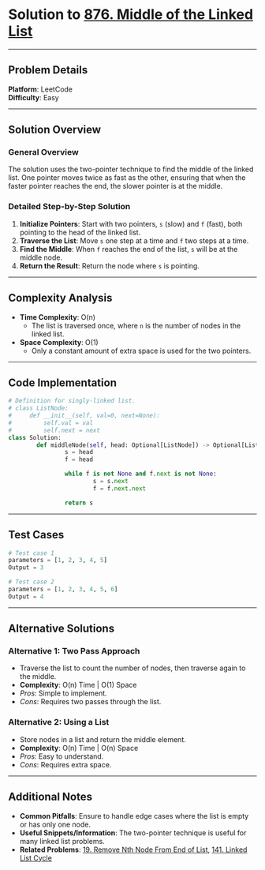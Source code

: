 # Solution to [876. Middle of the Linked List](https://leetcode.com/problems/middle-of-the-linked-list/)

---

## Problem Details

**Platform**: LeetCode  
**Difficulty**: Easy

---

## Solution Overview

### General Overview

The solution uses the two-pointer technique to find the middle of the linked list. One pointer moves twice as fast as the other, ensuring that when the faster pointer reaches the end, the slower pointer is at the middle.

### Detailed Step-by-Step Solution

1. **Initialize Pointers**: Start with two pointers, `s` (slow) and `f` (fast), both pointing to the head of the linked list.
2. **Traverse the List**: Move `s` one step at a time and `f` two steps at a time.
3. **Find the Middle**: When `f` reaches the end of the list, `s` will be at the middle node.
4. **Return the Result**: Return the node where `s` is pointing.

---

## Complexity Analysis

- **Time Complexity**: O(n)
  - The list is traversed once, where `n` is the number of nodes in the linked list.
- **Space Complexity**: O(1)
  - Only a constant amount of extra space is used for the two pointers.

---

## Code Implementation

```python
# Definition for singly-linked list.
# class ListNode:
#     def __init__(self, val=0, next=None):
#         self.val = val
#         self.next = next
class Solution:
        def middleNode(self, head: Optional[ListNode]) -> Optional[ListNode]:
                s = head
                f = head

                while f is not None and f.next is not None:
                        s = s.next
                        f = f.next.next

                return s
```

---

## Test Cases

```python
# Test case 1
parameters = [1, 2, 3, 4, 5]
Output = 3

# Test case 2
parameters = [1, 2, 3, 4, 5, 6]
Output = 4
```

---

## Alternative Solutions

### Alternative 1: Two Pass Approach

- Traverse the list to count the number of nodes, then traverse again to the middle.
- **Complexity**: O(n) Time | O(1) Space
- _Pros_: Simple to implement.
- _Cons_: Requires two passes through the list.

### Alternative 2: Using a List

- Store nodes in a list and return the middle element.
- **Complexity**: O(n) Time | O(n) Space
- _Pros_: Easy to understand.
- _Cons_: Requires extra space.

---

## Additional Notes

- **Common Pitfalls**: Ensure to handle edge cases where the list is empty or has only one node.
- **Useful Snippets/Information**: The two-pointer technique is useful for many linked list problems.
- **Related Problems**: [19. Remove Nth Node From End of List](https://leetcode.com/problems/remove-nth-node-from-end-of-list/), [141. Linked List Cycle](https://leetcode.com/problems/linked-list-cycle/)
